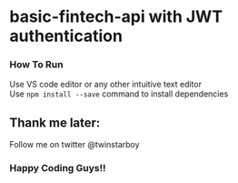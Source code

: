 # basic-fintech-api with JWT authentication

### How To Run
Use VS code editor or any other intuitive text editor<br>
Use `npm install --save` command to install dependencies
## Thank me later: 
Follow me on twitter @twinstarboy
### Happy Coding Guys!!
